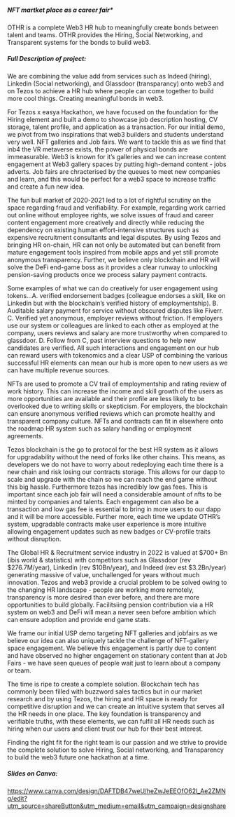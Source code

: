 ##### NFT martket place as a career fair* 
OTHR is a complete Web3 HR hub to meaningfully create bonds between talent and teams. OTHR provides the Hiring, Social Networking, and Transparent systems for the bonds to build web3.


##### Full Description of project:

We are combining the value add from services such as Indeed (hiring), Linkedin (Social networking), and Glassdoor (transparancy) onto web3 and on Tezos to achieve a HR hub where people can come together to build more cool things. Creating meaningful bonds in web3.

For Tezos x easya Hackathon, we have focused on the foundation for the Hiring element and built a demo to showcase job description hosting, CV storage, talent profile, and application as a transaction. For our initial demo, we pivot from two inspirations that web3 builders and students understand very well. NFT galleries and Job fairs. We want to tackle this as we find that inb4 the VR metaverse exists, the power of physical bonds are immeasurable. Web3 is known for it’s galleries and we can increase content engagement at Web3 gallery spaces by putting high-demand content - jobs adverts. Job fairs are chracterised by the queues to meet new companies and learn, and this would be perfect for a web3 space to increase traffic and create a fun new idea.

The fun bull market of 2020-2021 led to a lot of rightful scrutiny on the space regarding fraud and verifiability. For example, regarding work carried out online without employee rights, we solve issues of fraud and career content engagement more creatively and directly while reducing the dependency on existing human effort-intensive structures such as expensive recruitment consultants and legal disputes. By using Tezos and bringing HR on-chain, HR can not only be automated but can benefit from mature engagement tools inspired from mobile apps and yet still promote anonymous transparency. Further, we believe only blockchain and HR will solve the DeFi end-game boss as it provides a clear runway to unlocking pension-saving products once we process salary payment contracts.

Some examples of what we can do creatively for user engagement using tokens…A. verified endorsement badges (colleague endorses a skill, like on Linkedin but with the blockchain’s verified history of employmentship). B. Auditable salary payment for service without obscured disputes like Fiverr. C. Verified yet anonymous, employer reviews without friction. If employers use our system or colleagues are linked to each other as employed at the company, users reviews and salary are more trustworthy when compared to glassdoor. D. Follow from C, past interview questions to help new candidates are verified. All such interactions and engagement on our hub can reward users with tokenomics and a clear USP of combining the various successful HR elements can mean our hub is more open to new users as we can have multiple revenue sources.

NFTs are used to promote a CV trail of employmentship and rating review of work history. This can increase the income and skill growth of the users as more opportunities are available and their profile are less likely to be overlooked due to writing skills or skepticism. For employers, the blockchain can ensure anonymous verified reviews which can promote healthy and transparent company culture. NFTs and contracts can fit in elsewhere onto the roadmap HR system such as salary handling or employment agreements. 

Tezos blockchain is the go to protocol for the best HR system as it allows for upgradability without the need of forks like other chains. This means, as developers we do not have to worry about redeploying each time there is a new chain and risk losing our contracts storage. This allows for our dapp to scale and upgrade with the chain so we can reach the end game without this big hassle.  Furthermore tezos has incredibly low gas fees. This is important since each job fair will need a considerable amount of nfts to be minted by companies and talents. Each engagement can also be a transaction and low gas fee is essential to bring in more users to our dapp and it will be more accessible. Further more, each time we update OTHR’s system, upgradable contracts make user experience is more intuitive allowing engagement updates such as new badges or CV-profile traits without disruption.

The Global HR & Recruitment service industry in 2022 is valued at $700+ Bn (ibis world & statistics) with competitors such as Glassdoor (rev $276.7M/year), Linkedin (rev $10Bn/year), and Indeed (rev est $3.2Bn/year) generating massive of value, unchallenged for years without much innovation. Tezos and web3 provide a crucial problem to be solved owing to the changing HR landscape - people are working more remotely, transparency is more desired than ever before, and there are more opportunities to build globally. Facilitsiing pension contribution via a HR system on web3 and DeFi will mean a never seen before ambition which can ensure adoption and provide end game stats.

We frame our initial USP demo targeting NFT galleries and jobfairs as we believe our idea can also uniquely tackle the challenge of NFT-gallery space engagement. We believe this engagement is partly due to content and have observed no higher engagement on stationary content than at Job Fairs - we have seen queues of people wait just to learn about a company or team. 

The time is ripe to create a complete solution. Blockchain tech has commonly been filled with buzzword sales tactics but in our market research and by using Tezos, the hiring and HR space is ready for competitive disruption and we can create an intuitive system that serves all the HR needs in one place. The key foundation is transparency and verifiable truths, with these elements, we can fulfil all HR needs such as hiring when our users and client trust our hub for their best interest.

Finding the right fit for the right team is our passion and we strive to provide the complete solution to solve Hiring, Social networking, and Transparency to build the web3 future one hackathon at a time.

##### Slides on Canva: 
https://www.canva.com/design/DAFTDB47weU/heZwJeEEOfO62l_Ae2ZMNg/edit?utm_source=shareButton&utm_medium=email&utm_campaign=designshare
